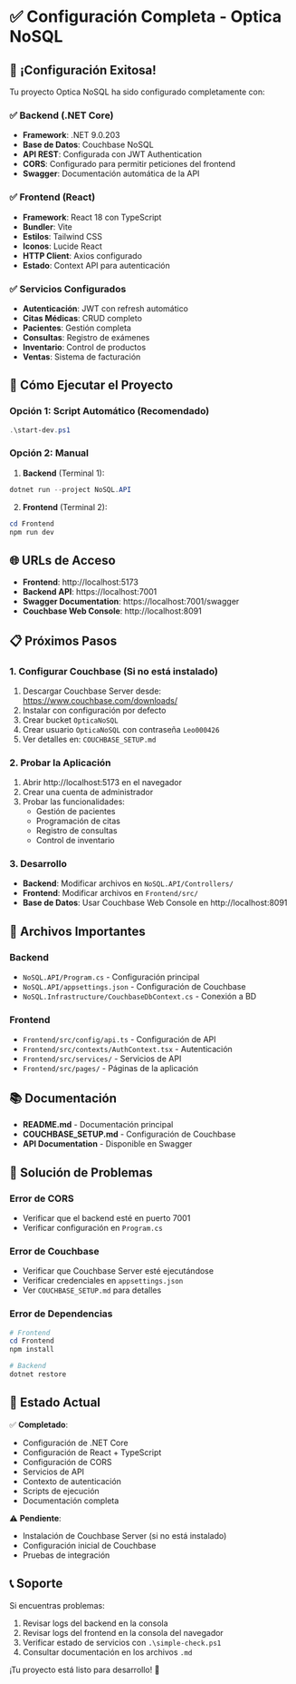 # ✅ Configuración Completa - Optica NoSQL

## 🎉 ¡Configuración Exitosa!

Tu proyecto Optica NoSQL ha sido configurado completamente con:

### ✅ Backend (.NET Core)
- **Framework**: .NET 9.0.203
- **Base de Datos**: Couchbase NoSQL
- **API REST**: Configurada con JWT Authentication
- **CORS**: Configurado para permitir peticiones del frontend
- **Swagger**: Documentación automática de la API

### ✅ Frontend (React)
- **Framework**: React 18 con TypeScript
- **Bundler**: Vite
- **Estilos**: Tailwind CSS
- **Iconos**: Lucide React
- **HTTP Client**: Axios configurado
- **Estado**: Context API para autenticación

### ✅ Servicios Configurados
- **Autenticación**: JWT con refresh automático
- **Citas Médicas**: CRUD completo
- **Pacientes**: Gestión completa
- **Consultas**: Registro de exámenes
- **Inventario**: Control de productos
- **Ventas**: Sistema de facturación

## 🚀 Cómo Ejecutar el Proyecto

### Opción 1: Script Automático (Recomendado)
```powershell
.\start-dev.ps1
```

### Opción 2: Manual
1. **Backend** (Terminal 1):
```powershell
dotnet run --project NoSQL.API
```

2. **Frontend** (Terminal 2):
```powershell
cd Frontend
npm run dev
```

## 🌐 URLs de Acceso

- **Frontend**: http://localhost:5173
- **Backend API**: https://localhost:7001
- **Swagger Documentation**: https://localhost:7001/swagger
- **Couchbase Web Console**: http://localhost:8091

## 📋 Próximos Pasos

### 1. Configurar Couchbase (Si no está instalado)
1. Descargar Couchbase Server desde: https://www.couchbase.com/downloads/
2. Instalar con configuración por defecto
3. Crear bucket `OpticaNoSQL`
4. Crear usuario `OpticaNoSQL` con contraseña `Leo000426`
5. Ver detalles en: `COUCHBASE_SETUP.md`

### 2. Probar la Aplicación
1. Abrir http://localhost:5173 en el navegador
2. Crear una cuenta de administrador
3. Probar las funcionalidades:
   - Gestión de pacientes
   - Programación de citas
   - Registro de consultas
   - Control de inventario

### 3. Desarrollo
- **Backend**: Modificar archivos en `NoSQL.API/Controllers/`
- **Frontend**: Modificar archivos en `Frontend/src/`
- **Base de Datos**: Usar Couchbase Web Console en http://localhost:8091

## 🔧 Archivos Importantes

### Backend
- `NoSQL.API/Program.cs` - Configuración principal
- `NoSQL.API/appsettings.json` - Configuración de Couchbase
- `NoSQL.Infrastructure/CouchbaseDbContext.cs` - Conexión a BD

### Frontend
- `Frontend/src/config/api.ts` - Configuración de API
- `Frontend/src/contexts/AuthContext.tsx` - Autenticación
- `Frontend/src/services/` - Servicios de API
- `Frontend/src/pages/` - Páginas de la aplicación

## 📚 Documentación

- **README.md** - Documentación principal
- **COUCHBASE_SETUP.md** - Configuración de Couchbase
- **API Documentation** - Disponible en Swagger

## 🐛 Solución de Problemas

### Error de CORS
- Verificar que el backend esté en puerto 7001
- Verificar configuración en `Program.cs`

### Error de Couchbase
- Verificar que Couchbase Server esté ejecutándose
- Verificar credenciales en `appsettings.json`
- Ver `COUCHBASE_SETUP.md` para detalles

### Error de Dependencias
```powershell
# Frontend
cd Frontend
npm install

# Backend
dotnet restore
```

## 🎯 Estado Actual

✅ **Completado**:
- Configuración de .NET Core
- Configuración de React + TypeScript
- Configuración de CORS
- Servicios de API
- Contexto de autenticación
- Scripts de ejecución
- Documentación completa

⚠️ **Pendiente**:
- Instalación de Couchbase Server (si no está instalado)
- Configuración inicial de Couchbase
- Pruebas de integración

## 📞 Soporte

Si encuentras problemas:
1. Revisar logs del backend en la consola
2. Revisar logs del frontend en la consola del navegador
3. Verificar estado de servicios con `.\simple-check.ps1`
4. Consultar documentación en los archivos `.md`

¡Tu proyecto está listo para desarrollo! 🚀 